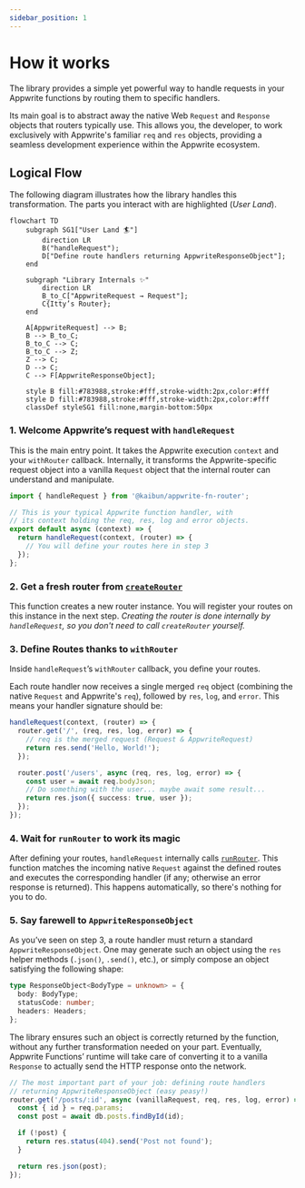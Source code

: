 ```yaml
---
sidebar_position: 1
---
```


# How it works

The library provides a simple yet powerful way to handle requests in your Appwrite functions by routing them to specific handlers.

Its main goal is to abstract away the native Web `Request` and `Response` objects that routers typically use. This allows you, the developer, to work exclusively with Appwrite's familiar `req` and `res` objects, providing a seamless development experience within the Appwrite ecosystem.

## Logical Flow

The following diagram illustrates how the library handles this transformation. The parts you interact with are highlighted (_User Land_).

```mermaid
flowchart TD
    subgraph SG1["User Land 🏄"]
        direction LR
        B("handleRequest");
        D["Define route handlers returning AppwriteResponseObject"];
    end

    subgraph "Library Internals ✨"
        direction LR
        B_to_C["AppwriteRequest → Request"];
        C{Itty’s Router};
    end

    A[AppwriteRequest] --> B;
    B --> B_to_C;
    B_to_C --> C;
    B_to_C --> Z;
    Z --> C;
    D --> C;
    C --> F[AppwriteResponseObject];

    style B fill:#783988,stroke:#fff,stroke-width:2px,color:#fff
    style D fill:#783988,stroke:#fff,stroke-width:2px,color:#fff
    classDef styleSG1 fill:none,margin-bottom:50px
```

### 1. Welcome Appwrite’s request with `handleRequest`

This is the main entry point. It takes the Appwrite execution `context` and your `withRouter` callback.
Internally, it transforms the Appwrite-specific request object into a vanilla `Request` object that the internal router can understand and manipulate.

```typescript
import { handleRequest } from '@kaibun/appwrite-fn-router';

// This is your typical Appwrite function handler, with
// its context holding the req, res, log and error objects.
export default async (context) => {
  return handleRequest(context, (router) => {
    // You will define your routes here in step 3
  });
};
```

### 2. Get a fresh router from [`createRouter`](/usage/createRouter)

This function creates a new router instance. You will register your routes on this instance in the next step. _Creating the router is done internally by `handleRequest`, so you don't need to call `createRouter` yourself._

### 3. Define Routes thanks to `withRouter`

Inside `handleRequest`’s `withRouter` callback, you define your routes.

Each route handler now receives a single merged `req` object (combining the native `Request` and Appwrite's `req`), followed by `res`, `log`, and `error`. This means your handler signature should be:

```typescript
handleRequest(context, (router) => {
  router.get('/', (req, res, log, error) => {
    // req is the merged request (Request & AppwriteRequest)
    return res.send('Hello, World!');
  });

  router.post('/users', async (req, res, log, error) => {
    const user = await req.bodyJson;
    // Do something with the user... maybe await some result...
    return res.json({ success: true, user });
  });
});
```

### 4. Wait for `runRouter` to work its magic

After defining your routes, `handleRequest` internally calls [`runRouter`](/usage/runRouter). This function matches the incoming native `Request` against the defined routes and executes the corresponding handler (if any; otherwise an error response is returned). This happens automatically, so there's nothing for you to do.

### 5. Say farewell to `AppwriteResponseObject`

As you’ve seen on step 3, a route handler must return a standard `AppwriteResponseObject`. One may generate such an object using the `res` helper methods (`.json()`, `.send()`, etc.), or simply compose an object satisfying the following shape:

```ts
type ResponseObject<BodyType = unknown> = {
  body: BodyType;
  statusCode: number;
  headers: Headers;
};
```

The library ensures such an object is correctly returned by the function, without any further transformation needed on your part. Eventually, Appwrite Functions’ runtime will take care of converting it to a vanilla `Response` to actually send the HTTP response onto the network.

```typescript
// The most important part of your job: defining route handlers
// returning AppwriteResponseObject (easy peasy!)
router.get('/posts/:id', async (vanillaRequest, req, res, log, error) => {
  const { id } = req.params;
  const post = await db.posts.findById(id);

  if (!post) {
    return res.status(404).send('Post not found');
  }

  return res.json(post);
});
```
